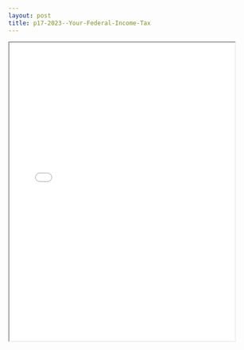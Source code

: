 ```yaml
---
layout: post
title: p17-2023--Your-Federal-Income-Tax
---
```


<div class="pdf-container">
<iframe src="/ea/_pdf-2-md/p17-2023--Your-Federal-Income-Tax.pdf" height="600" width="90%" allowFullScreen="true"></iframe>
</div>

